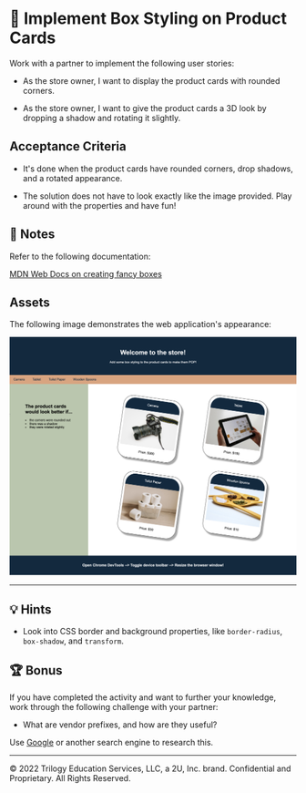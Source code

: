 # 📖 Implement Box Styling on Product Cards

Work with a partner to implement the following user stories:

- As the store owner, I want to display the product cards with rounded corners.

- As the store owner, I want to give the product cards a 3D look by dropping a shadow and rotating it slightly.

## Acceptance Criteria

- It's done when the product cards have rounded corners, drop shadows, and a rotated appearance.

- The solution does not have to look exactly like the image provided. Play around with the properties and have fun!

## 📝 Notes

Refer to the following documentation:

[MDN Web Docs on creating fancy boxes](https://developer.mozilla.org/en-US/docs/Learn/CSS/Howto/create_fancy_boxes)

## Assets

The following image demonstrates the web application's appearance:

![The product cards have rounded corners with a shadow and are rotated to the right.](./Images/01-css-box-styling.png)

---

## 💡 Hints

- Look into CSS border and background properties, like `border-radius`, `box-shadow`, and `transform`.

## 🏆 Bonus

If you have completed the activity and want to further your knowledge, work through the following challenge with your partner:

- What are vendor prefixes, and how are they useful?

Use [Google](https://www.google.com) or another search engine to research this.

---

© 2022 Trilogy Education Services, LLC, a 2U, Inc. brand. Confidential and Proprietary. All Rights Reserved.
